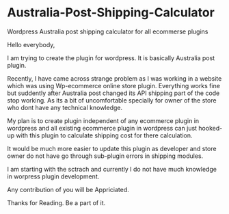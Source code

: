 Australia-Post-Shipping-Calculator
==================================

Wordpress Australia post shipping calculator for all ecommerse plugins

Hello everybody,

I am trying to create the plugin for wordpress. It is basically Australia post plugin.

Recently, I have came across strange problem as I was working in a website which was using
Wp-ecommerce online store plugin. Everything works fine but suddently after Australia post changed its API shipping part of the code stop working. As its a bit of uncomfortable specially for owner of the store who dont have any technical knowledge. 

My plan is to create plugin independent of any ecommerce plugin in wordpress and all existing ecommerce plugin in wordpress can just hooked-up with this plugin to calculate shipping cost for there calculation.

It would be much more easier to update this plugin as developer and store owner do not have go through sub-plugin errors in shipping modules.

I am starting with the sctrach and currently I do not have much knowledge in worpress plugin development.

Any contribution of you will be Appriciated.

Thanks for Reading. Be a part of it.